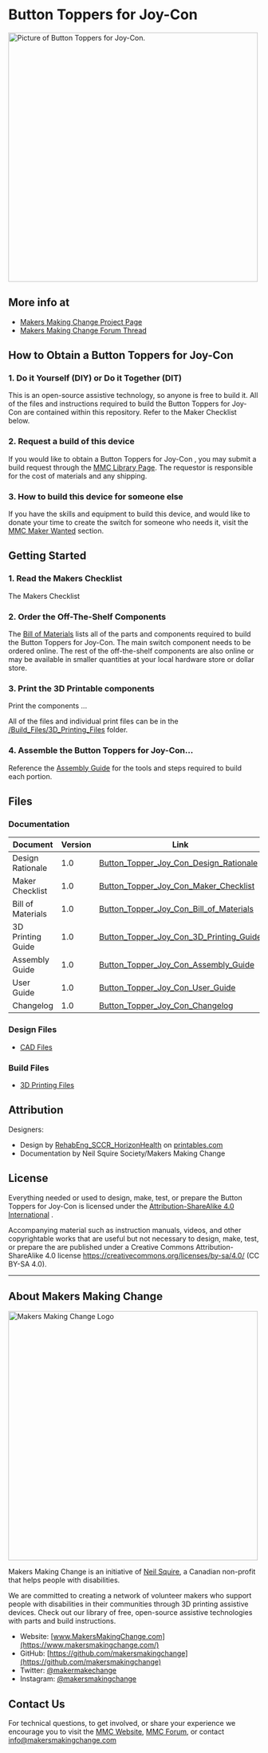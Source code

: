 # Button Toppers for Joy-Con

<img src="Photos/Button-Topper-Joy-Con.jpg" width="500" alt="Picture of Button Toppers for Joy-Con.">

## More info at
- [Makers Making Change Project Page](https://makersmakingchange.com/projects/button-toppers-joy-con/)
- [Makers Making Change Forum Thread](https://makersmakingchange.com/forum/topic/button-toppers-joy-con/)


## How to Obtain a Button Toppers for Joy-Con
### 1. Do it Yourself (DIY) or Do it Together (DIT)

This is an open-source assistive technology, so anyone is free to build it. All of the files and instructions required to build the Button Toppers for Joy-Con are contained within this repository. Refer to the Maker Checklist below.

### 2. Request a build of this device

If you would like to obtain a Button Toppers for Joy-Con , you may submit a build request through the [MMC Library Page](https://makersmakingchange.com/project/button-toppers-joy-con/). The requestor is responsible for the cost of materials and any shipping.

### 3. How to build this device for someone else

If you have the skills and equipment to build this device, and would like to donate your time to create the switch for someone who needs it, visit the [MMC Maker Wanted](https://makersmakingchange.com/maker-wanted/) section.


## Getting Started

### 1. Read the Makers Checklist

The Makers Checklist 

### 2. Order the Off-The-Shelf Components

The [Bill of Materials](/Documentation/Button_Topper_Joy_Con_BOM_V1.0.xlsx) lists all of the parts and components required to build the Button Toppers for Joy-Con. The main switch component needs to be ordered online. The rest of the off-the-shelf components are also online or may be available in smaller quantities at your local hardware store or dollar store.


### 3. Print the 3D Printable components

Print the components ...

All of the files and individual print files can be in the [/Build_Files/3D_Printing_Files](/Build_Files/3D_Printing_Files/) folder.

### 4. Assemble the Button Toppers for Joy-Con...

Reference the [Assembly Guide](/Documentation/Device-Name_Assembly_Guide_V1.0.pdf) for the tools and steps required to build each portion.

## Files
### Documentation
| Document             | Version | Link |
|----------------------|---------|------|
| Design Rationale     | 1.0     | [Button_Topper_Joy_Con_Design_Rationale](/Documentation/Button_Topper_Joy_Con_Design_Rationale_V1.0.pdf)     |
| Maker Checklist      | 1.0     | [Button_Topper_Joy_Con_Maker_Checklist](/Documentation/Button_Topper_Joy_Con_Maker_Checklist_V1.0.pdf)     |
| Bill of Materials    | 1.0     | [Button_Topper_Joy_Con_Bill_of_Materials](/Documentation/Button_Topper_Joy_Con_BOM_V1.0.xlsx)     |
| 3D Printing Guide    | 1.0     | [Button_Topper_Joy_Con_3D_Printing_Guide](/Documentation/Button_Topper_Joy_Con_3D_Printing_Guide_V1.0.pdf)     |
| Assembly Guide       | 1.0     | [Button_Topper_Joy_Con_Assembly_Guide](/Documentation/Button_Topper_Joy_Con_Assembly_Guide_V1.0.pdf)     |
| User Guide           | 1.0     | [Button_Topper_Joy_Con_User_Guide](/Documentation/Button_Topper_Joy_Con_User_Guide_V1.0.pdf)    |
| Changelog            | 1.0     | [Button_Topper_Joy_Con_Changelog](/Documentation/Button_Topper_Joy_Con_Changelog_V1.0.pdf)     |

### Design Files
 - [CAD Files](/Design_Files)

### Build Files
 - [3D Printing Files](/Build_Files/3D_Printing_Files)

## Attribution
Designers:
 - Design by [RehabEng_SCCR_HorizonHealth](https://www.printables.com/social/315606-rehabeng_sccr_horizonhealth/about) on [printables.com](https://www.printables.com/model/245468-nintendo-switch-controller-button-toppers)
 - Documentation by Neil Squire Society/Makers Making Change



## License
Everything needed or used to design, make, test, or prepare the Button Toppers for Joy-Con is licensed under the [Attribution-ShareAlike 4.0 International](https://creativecommons.org/licenses/by-sa/4.0/) . 

Accompanying material such as instruction manuals, videos, and other copyrightable works that are useful but not necessary to design, make, test, or prepare the <Device-Name> are published under a Creative Commons Attribution-ShareAlike 4.0 license https://creativecommons.org/licenses/by-sa/4.0/ (CC BY-SA 4.0).


---

## About Makers Making Change
<img src="https://www.makersmakingchange.com/wp-content/uploads/logo/mmc_logo.svg" width="500" alt="Makers Making Change Logo">

Makers Making Change is an initiative of [Neil Squire](https://www.neilsquire.ca/), a Canadian non-profit that helps people with disabilities.

We are committed to creating a network of volunteer makers who support people with disabilities in their communities through 3D printing assistive devices. Check out our library of free, open-source assistive technologies with parts and build instructions.

 - Website: [www.MakersMakingChange.com](https://www.makersmakingchange.com/)
 - GitHub: [https://github.com/makersmakingchange](https://github.com/makersmakingchange)
 - Twitter: [@makermakechange](https://twitter.com/makermakechange)
 - Instagram: [@makersmakingchange](https://www.instagram.com/makersmakingchange)



## Contact Us

For technical questions, to get involved, or share your experience we encourage you to visit the [MMC Website](https://www.makersmakingchange.com/), [MMC Forum](https://makersmakingchange.com/forum), or contact info@makersmakingchange.com
